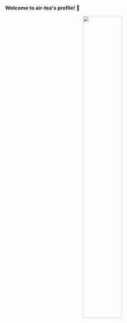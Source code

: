 ### Welcome to air-tea's profile! :ocean:
[<img align="right" width="50%" src="https://github-readme-stats.vercel.app/api?username=air-tea&show_icons=true&&theme=tokyonight">](https://github.com/air-tea?template=classic)
<!--
**air-tea/air-tea** is a ✨ _special_ ✨ repository because its `README.md` (this file) appears on your GitHub profile.

Here are some ideas to get you started:

- 🔭 I’m currently working on ...
- 🌱 I’m currently learning ...
- 👯 I’m looking to collaborate on ...
- 🤔 I’m looking for help with ...
- 💬 Ask me about ...
- 📫 How to reach me: ...
- 😄 Pronouns: ...
- ⚡ Fun fact: ...
-->

